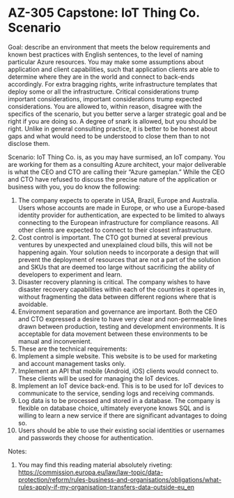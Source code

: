 # AZ-305 Capstone: IoT Thing Co. Scenario

Goal: describe an environment that meets the below requirements and known best practices with English sentences, to the level of naming particular Azure resources. You may make some assumptions about application and client capabilities, such that application clients are able to determine where they are in the world and connect to back-ends accordingly. For extra bragging rights, write infrastructure templates that deploy some or all the infrastructure.
Critical considerations trump important considerations, important considerations trump expected considerations. You are allowed to, within reason, disagree with the specifics of the scenario, but you better serve a larger strategic goal and be right if you are doing so. A degree of snark is allowed, but you should be right. Unlike in general consulting practice, it is better to be honest about gaps and what would need to be understood to close them than to not disclose them. 

Scenario: IoT Thing Co. is, as you may have surmised, an IoT company. You are working for them as a consulting Azure architect, your major deliverable is what the CEO and CTO are calling their “Azure gameplan.” While the CEO and CTO have refused to discuss the precise nature of the application or business with you, you do know the following: 
1.	The company expects to operate in USA, Brazil, Europe and Australia. Users whose accounts are made in Europe, or who use a Europe-based identity provider for authentication, are expected to be limited to always connecting to the European infrastructure for compliance reasons. All other clients are expected to connect to their closest infrastructure.
2.	Cost control is important. The CTO got burned at several previous ventures by unexpected and unexplained cloud bills, this will not be happening again. Your solution needs to incorporate a design that will prevent the deployment of resources that are not a part of the solution and SKUs that are deemed too large without sacrificing the ability of developers to experiment and learn.
3.	Disaster recovery planning is critical. The company wishes to have disaster recovery capabilities within each of the countries it operates in, without fragmenting the data between different regions where that is avoidable.
4.	Environment separation and governance are important. Both the CEO and CTO expressed a desire to have very clear and non-permeable lines drawn between production, testing and development environments. It is acceptable for data movement between these environments to be manual and inconvenient. 
5.	These are the technical requirements: 
  1.	Implement a simple website. This website is to be used for marketing and account management tasks only. 
  2.	Implement an API that mobile (Android, iOS) clients would connect to. These clients will be used for managing the IoT devices.
  3.	Implement an IoT device back-end. This is to be used for IoT devices to communicate to the service, sending logs and receiving commands.
  4.	Log data is to be processed and stored in a database. The company is flexible on database choice, ultimately everyone knows SQL and is willing to learn a new service if there are significant advantages to doing so.
  5.	Users should be able to use their existing social identities or usernames and passwords they choose for authentication.

Notes: 
1.	You may find this reading material absolutely riveting: https://commission.europa.eu/law/law-topic/data-protection/reform/rules-business-and-organisations/obligations/what-rules-apply-if-my-organisation-transfers-data-outside-eu_en
